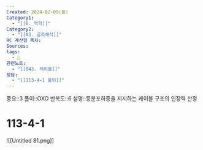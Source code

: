 ```yaml
---
Created: 2024-02-05(월)
Category1:
  - "[[6. 역학]]"
Category2:
  - "[[03. 골조해석]]"
RC 계산형 목차: 
Sources: 
tags:
  - 🧮
관련노트:
  - "[[B43. 케이블]]"
정답:
  - "[[113-4-1 풀이]]"
---
```

중요::3
풀이::OXO
반복도::6
설명::등분포하중을 지지하는 케이블 구조의 인장력 산정
#  113-4-1

![[Untitled 81.png]]